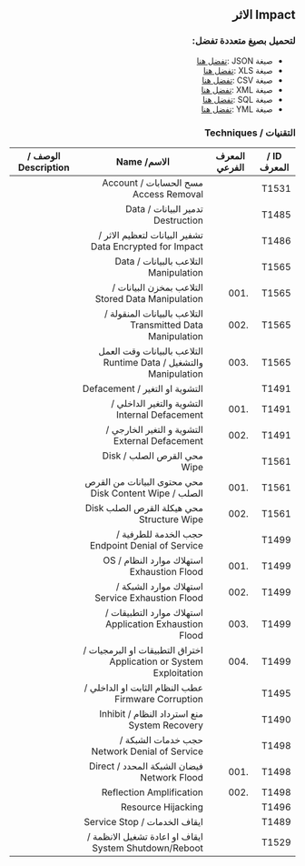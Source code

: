<div dir="rtl" align='right'>

## Impact الاثر 


### لتحميل بصيغ متعددة تفضل:
- صيغة JSON :[تفضل هنا]() 
- صيغة XLS :[تفضل هنا]()
- صيغة CSV :[تفضل هنا]() 
- صيغة XML :[تفضل هنا]()
- صيغة SQL :[تفضل هنا]()
- صيغة YML :[تفضل هنا]()
 
### التقنيات / Techniques

| ID / المعرف | المعرف الفرعي | الاسم/ Name                                                        | الوصف / Description |
|-------------|---------------|--------------------------------------------------------------------|---------------------|
| T1531       |               | مسح الحسابات / Account Access Removal                              |                     |
| T1485       |               | تدمير البيانات / Data Destruction                                  |                     |
| T1486       |               | تشفير البيانات لتعظيم الاثر / Data Encrypted for Impact            |                     |
| T1565       |               | التلاعب بالبيانات / Data Manipulation                              |                     |
| T1565       | .001          | التلاعب بمخزن البيانات / Stored Data Manipulation                  |                     |
| T1565       | .002          | التلاعب بالبيانات المنقولة / Transmitted Data Manipulation         |                     |
| T1565       | .003          | التلاعب بالبيانات وقت العمل والتشغيل / Runtime Data Manipulation   |                     |
| T1491       |               | التشوية او التغير   / Defacement                                   |                     |
| T1491       | .001          | التشوية والتغير الداخلي / Internal Defacement                      |                     |
| T1491       | .002          | التشوية و التغير الخارجي / External Defacement                     |                     |
| T1561       |               | محي القرص الصلب / Disk Wipe                                        |                     |
| T1561       | .001          |  محي محتوى البيانات من القرص الصلب  / Disk Content Wipe            |                     |
| T1561       | .002          | محي هيكلة القرص الصلب Disk Structure Wipe                          |                     |
| T1499       |               | حجب الخدمة للطرفية / Endpoint Denial of Service                    |                     |
| T1499       | .001          | استهلاك موارد النظام / OS Exhaustion Flood                         |                     |
| T1499       | .002          | استهلاك موارد الشبكة / Service Exhaustion Flood                    |                     |
| T1499       | .003          | استهلاك موارد التطبيقات / Application Exhaustion Flood             |                     |
| T1499       | .004          | اختراق التطبيقات او البرمجيات / Application or System Exploitation |                     |
| T1495       |               | عطب النظام الثابت او الداخلي / Firmware Corruption                 |                     |
| T1490       |               | منع استرداد النظام / Inhibit System Recovery                       |                     |
| T1498       |               | حجب خدمات الشبكة / Network Denial of Service                       |                     |
| T1498       | .001          | فيضان الشبكة المحدد / Direct Network Flood                         |                     |
| T1498       | .002          | Reflection Amplification                                           |                     |
| T1496       |               | Resource Hijacking                                                 |                     |
| T1489       |               | ايقاف الخدمات / Service Stop                                       |                     |
| T1529       |               | ايقاف او اعادة تشغيل الانظمة / System Shutdown/Reboot              |                     |


</div>
